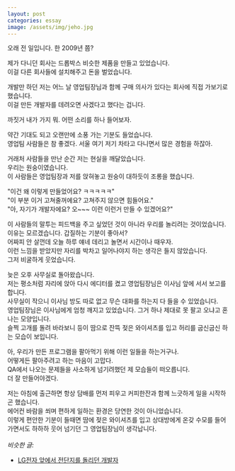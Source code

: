 ```yaml
---
layout: post
categories: essay
image: /assets/img/jeho.jpg
---
```


오래 전 일입니다. 한 2009년 쯤?

제가 다니던 회사는 드롭박스 비슷한 제품을 만들고 있었습니다.  
이걸 다른 회사들에 설치해주고 돈을 벌었습니다.

개발만 하던 저는 어느 날 영업팀장님과 함께 구매 의사가 있다는 회사에 직접 가보기로 했습니다.  
이걸 만든 개발자를 데려오면 사겠다고 했다는 겁니다.

까짓거 내가 가지 뭐. 어떤 소리를 하나 들어보자.

약간 기대도 되고 오랜만에 소풍 가는 기분도 들었습니다.  
영업팀 사람들은 참 좋겠다. 서울 여기 저기 차타고 다니면서 많은 경험을 하잖아.

거래처 사람들을 만난 순간 저는 현실을 깨달았습니다.  
우리는 원숭이였습니다.  
이 사람들은 영업팀장과 저를 앉혀놓고 원숭이 대하듯이 조롱을 했습니다.

"이건 왜 이렇게 만들었어요? ㅋㅋㅋㅋㅋ"  
"이 부분 이거 고쳐줄꺼에요? 고쳐주지 않으면 힘들어요."  
"아, 자기가 개발자에요? 오~~~ 이런 이런거 만들 수 있겠어요?"

이 사람들의 말투는 피드백을 주고 싶었던 것이 아니라 우리를 놀리려는 것이었습니다.  
이유는 모르겠습니다. 갑질하는 기분이 좋아서?  
어짜피 안 살껀데 오늘 하루 얘네 데리고 놀면서 시간이나 때우자.  
이런 느낌을 받았지만 자리를 박차고 일어나야지 하는 생각은 들지 않았습니다.  
그저 비굴하게 웃었습니다.

늦은 오후 사무실로 돌아왔습니다.  
저는 평소처럼 자리에 앉아 다시 에디터를 켰고 영업팀장님은 이사님 앞에 서서 보고를 합니다.  
사무실이 작으니 이사님 방도 따로 없고 무슨 대화를 하는지 다 들을 수 있었습니다.  
영업팀장님은 이사님에게 엄청 깨지고 있었습니다. 그거 하나 제대로 못 팔고 오냐고 혼나는 모양입니다.  
슬쩍 고개를 돌려 바라보니 등이 땀으로 잔뜩 젖은 와이셔츠를 입고 허리를 굽신굽신 하는 모습이 보입니다.

아, 우리가 만든 프로그램을 팔아먹기 위해 이런 일들을 하는거구나.  
어떻게든 팔아주려고 하는 마음이 고맙다.  
QA에서 나오는 문제들을 사소하게 넘기려했던 제 모습들이 떠오릅니다.  
더 잘 만들어야겠다.

저는 아침에 출근하면 항상 담배를 먼저 피우고 커피한잔과 함께 느긋하게 일을 시작하곤 했습니다.  
에어컨 바람을 쐬며 편하게 일하는 환경은 당연한 것이 아니었습니다.  
이렇게 편안한 기분이 들때면 땀에 젖은 와이셔츠를 입고 상대방에게 온갖 수모를 들어가면서도 하하하 웃어 넘기던 그 영업팀장님이 생각납니다.
<br>
<br>
*비슷한 글:*
* [LG전자 앞에서 전단지를 돌리던 개발자](/essay/2021/11/15/LG전자-앞에서-전단지를-돌리던-개발자.html)